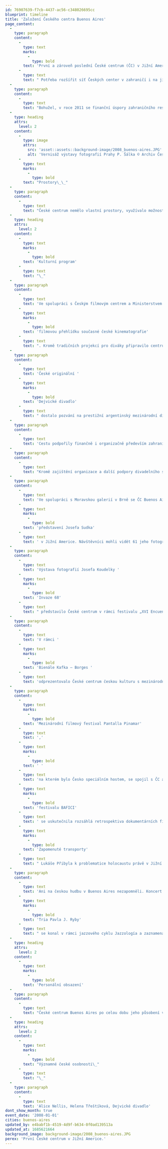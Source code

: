 ```yaml
---
id: 76907639-f7cb-4437-ac56-c348026695cc
blueprint: timeline
title: 'Založení Českého centra Buenos Aires'
page_content:
  -
    type: paragraph
    content:
      -
        type: text
        marks:
          -
            type: bold
        text: 'První a zároveň poslední České centrum (ČC) v Jižní Americe bylo otevřeno v roce 2008.'
      -
        type: text
        text: " Potřeba rozšířit síť Českých center v zahraničí i na jihoamerický kontinent byla v danou dobu žádoucí a dala tak podnět ke vzniku centra.\_"
  -
    type: paragraph
    content:
      -
        type: text
        text: "Bohužel, v roce 2011 se finanční úspory zahraničního resortu dotkly i fungování ČC Buenos Aires, a to bylo z ekonomických důvodů zrušeno. Jeho aktivity převzalo distančně ČC Madrid.\_"
  -
    type: heading
    attrs:
      level: 2
    content:
      -
        type: image
        attrs:
          src: 'asset::assets::background-image/2008_buenos-aires.JPG'
          alt: 'Vernisáž výstavy fotografií Prahy P. Šálka © Archiv Českého centra Buenos Aires'
      -
        type: text
        marks:
          -
            type: bold
        text: "Prostory\_\_"
  -
    type: paragraph
    content:
      -
        type: text
        text: "České centrum nemělo vlastní prostory, využívalo možnosti užití kanceláře na Velvyslanectví České republiky v Buenos Aires.\_"
  -
    type: heading
    attrs:
      level: 2
    content:
      -
        type: text
        marks:
          -
            type: bold
        text: 'Kulturní program'
      -
        type: text
        text: "\_"
  -
    type: paragraph
    content:
      -
        type: text
        text: 'Ve spolupráci s Českým filmovým centrem a Ministerstvem kultury ČR (MK ČR) uspořádalo ČC Buenos Aires při příležitosti svého zahájení rozsáhlou '
      -
        type: text
        marks:
          -
            type: bold
        text: 'filmovou přehlídku současné české kinematografie'
      -
        type: text
        text: ". Kromě tradičních projekcí pro diváky připravilo centrum také projekce pro místní distributory a další filmové profesionály. Přehlídku zahájila gala projekce filmu Tajnosti za osobní účasti režisérky Alice Nellis.\_\_"
  -
    type: paragraph
    content:
      -
        type: text
        text: 'České originální '
      -
        type: text
        marks:
          -
            type: bold
        text: 'Dejvické divadlo'
      -
        type: text
        text: " dostalo pozvání na prestižní argentinský mezinárodní divadelní festival FIBA. Jako jediný zástupce Česka uspělo ve velké konkurenci právě Dejvické divadlo s hrou Černá díra v režii Jiřího Havelky. V Buenos Aires se odehrála tři představení před zcela vyprodaným divadlem Sarmiento.\_\_"
  -
    type: paragraph
    content:
      -
        type: text
        text: 'Cestu podpořily finančně i organizačně především zahraniční odbor MK ČR, České centrum Buenos Aires, Velvyslanectví České republiky v Argentině a další.'
  -
    type: paragraph
    content:
      -
        type: text
        text: "Kromě zajištění organizace a další podpory divadelního souboru uspořádalo ČC jako součást doprovodného programu festivalu i literární čtení Zahradní slavnosti Václava Havla.\_"
  -
    type: paragraph
    content:
      -
        type: text
        text: 'Ve spolupráci s Moravskou galerií v Brně se ČC Buenos Aires podařilo uspořádat vůbec první '
      -
        type: text
        marks:
          -
            type: bold
        text: 'představení Josefa Sudka'
      -
        type: text
        text: ' v Jižní Americe. Návštěvníci mohli vidět 61 jeho fotografií. Asi čtyři desítky snímků vyšly také v katalogu s doprovodným textem brněnského kurátora Antonína Dufka.'
  -
    type: paragraph
    content:
      -
        type: text
        text: 'Výstava fotografií Josefa Koudelky '
      -
        type: text
        marks:
          -
            type: bold
        text: 'Invaze 68'
      -
        type: text
        text: " představilo České centrum v rámci festivalu „XVI Encuentros Abiertos – Festival de la Luz“.\_\_"
  -
    type: paragraph
    content:
      -
        type: text
        text: 'V rámci '
      -
        type: text
        marks:
          -
            type: bold
        text: 'Bienále Kafka – Borges '
      -
        type: text
        text: 'odprezentovalo České centrum českou kulturu s mezinárodním odborným sympoziem.'
  -
    type: paragraph
    content:
      -
        type: text
        marks:
          -
            type: bold
        text: 'Mezinárodní filmový festival Pantalla Pinamar'
      -
        type: text
        text: ','
      -
        type: text
        marks:
          -
            type: bold
        text: ' '
      -
        type: text
        text: 'na kterém bylo Česko speciálním hostem, se spojil s ČC a představil celou řadu českých filmů. Na '
      -
        type: text
        marks:
          -
            type: bold
        text: 'festivalu BAFICI'
      -
        type: text
        text: ' se uskutečnila rozsáhlá retrospektiva dokumentárních filmů Heleny Třeštíkové, na jejíž účasti se podílelo právě ČC. Projekce dokumentů '
      -
        type: text
        marks:
          -
            type: bold
        text: 'Zapomenuté transporty'
      -
        type: text
        text: " Lukáše Přibyla k problematice holocaustu právě v Jižní Americe měla neskutečný ohlas převážně mezi krajanskou komunitou.\_"
  -
    type: paragraph
    content:
      -
        type: text
        text: 'Ani na českou hudbu v Buenos Aires nezapomněli. Koncert '
      -
        type: text
        marks:
          -
            type: bold
        text: 'Tria Pavla J. Ryby'
      -
        type: text
        text: " se konal v rámci jazzového cyklu Jazzología a zaznamenal obrovský úspěch.\_"
  -
    type: heading
    attrs:
      level: 2
    content:
      -
        type: text
        marks:
          -
            type: bold
        text: 'Personální obsazení'
  -
    type: paragraph
    content:
      -
        type: text
        text: "České centrum Buenos Aires po celou dobu jeho působení vedla Daniela Čapková.\_\_"
  -
    type: heading
    attrs:
      level: 2
    content:
      -
        type: text
        marks:
          -
            type: bold
        text: "Významné české osobnosti\_"
      -
        type: text
        text: "\_"
  -
    type: paragraph
    content:
      -
        type: text
        text: 'Alice Nellis, Helena Třeštíková, Dejvické divadlo'
dont_show_month: true
event_date: '2008-01-01'
cities: buenos-aires
updated_by: e4babf1b-4519-4d9f-b634-0f0ad139513a
updated_at: 1685621664
background_image: background-image/2008_buenos-aires.JPG
perex: 'První České centrum v Jižní Americe.'
---
```

